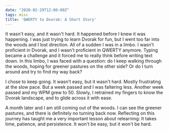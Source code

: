 ```yaml
---
date: "2020-02-29T12:00:00Z"
tags: misc
title: 'QWERTY to Dvorak: A Short Story'
---
```

It wasn't easy, and it wasn't hard. It happened before I knew it
was happening. I was just trying to learn Dvorak for fun, but I
went too far into the woods and I lost direction. All of a sudden
I was in a limbo. I wasn't proficient in Dvorak, and I wasn't
proficient in QWERTY anymore. Typing became a challenge and it
forced me to really think before writing text down. In this limbo,
I was faced with a question: do I keep walking through the woods,
hoping for greener pastures on the other side? Or do I turn around
and try to find my way back?

I chose to keep going. It wasn't easy, but it wasn't hard. Mostly
frustrating at the slow pace. But a week passed and I was faltering
less. Another week passed and my WPM grew to 50. Slowly, I retrained
my fingers to know the Dvorak landscape, and to glide across it
with ease.

A month later and I am still coming out of the woods. I can see the
greener pastures, and there is definitely no turning back now.
Reflecting on this journey has taught me a very important lesson
about relearning: It takes time, patience, and persistence. It won't
be easy, but it won't be hard.
